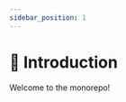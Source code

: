 ```yaml
---
sidebar_position: 1
---
```


# 🧭 Introduction

Welcome to the monorepo!

<!--
- 🧰 What this repo is for
- 📦 What's included (apps, packages)
- 👤 Who should use it
- 🔍 Quick overview or diagram
-->
